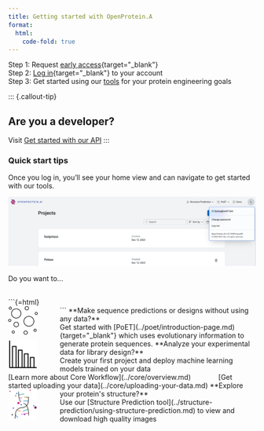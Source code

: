 ```yaml
---
title: Getting started with OpenProtein.A
format:
  html:
    code-fold: true
---
```


Step 1: Request [early access](https://openprotein-ai.webflow.io/early-access-form){target="_blank"}  <br/> 
Step 2: [Log in](https://app.openprotein.ai){target="_blank"} to your account <br/> 
Step 3: Get started using our [tools](../core/overview.md) for your protein engineering goals <br/> 

::: {.callout-tip}
## Are you a developer?

Visit [Get started with our API](./get-started-with-our-API.md)
:::

### Quick start tips
Once you log in, you’ll see your home view and can navigate to get started with our tools.

<p align="center">
  <img src="./img/tips.png" width="700">
</p>

Do you want to...

<br/>
```{=html}
<div class="flex-container">
  
  <div style="margin-left:45px;width:auto"">
    
  </div>
</div>
```
<img src="./img/poet-icon.png"  style="float:left;margin-right:45px" width="60">
**Make sequence predictions or designs without using any data?** <br/>
Get started with [PoET](../poet/introduction-page.md){target="_blank"} which uses evolutionary information to generate protein sequences.


<img src="./img/bar-chart.png"  style="float:left;margin-right:45px" width="60">
**Analyze your experimental data for library design?** <br/>
Create your first project and deploy machine learning models trained on your data <br/>
[Learn more about Core Workflow](../core/overview.md)&emsp;&emsp;&emsp;&emsp;[Get started uploading your data](../core/uploading-your-data.md)

<img src="./img/dna-broken.png"  style="float:left;margin-right:45px" width="60">
**Explore your protein's structure?** <br/>
Use our [Structure Prediction tool](../structure-prediction/using-structure-prediction.md) to view and download high quality images